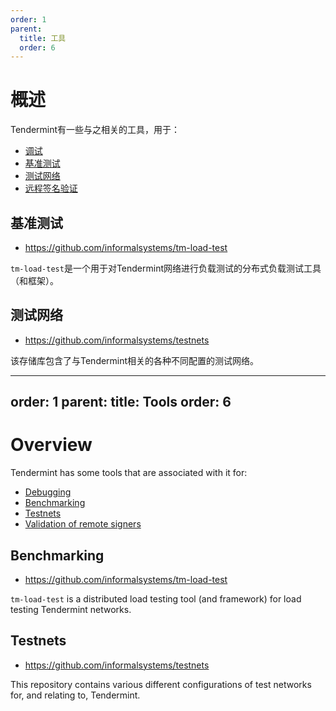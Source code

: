 ```yaml
---
order: 1
parent:
  title: 工具
  order: 6
---
```


# 概述

Tendermint有一些与之相关的工具，用于：

- [调试](./debugging.md)
- [基准测试](#benchmarking)
- [测试网络](#testnets)
- [远程签名验证](./remote-signer-validation.md)

## 基准测试

- <https://github.com/informalsystems/tm-load-test>

`tm-load-test`是一个用于对Tendermint网络进行负载测试的分布式负载测试工具（和框架）。

## 测试网络

- <https://github.com/informalsystems/testnets>

该存储库包含了与Tendermint相关的各种不同配置的测试网络。


---
order: 1
parent:
  title: Tools
  order: 6
---

# Overview

Tendermint has some tools that are associated with it for:

- [Debugging](./debugging.md)
- [Benchmarking](#benchmarking)
- [Testnets](#testnets)
- [Validation of remote signers](./remote-signer-validation.md)

## Benchmarking

- <https://github.com/informalsystems/tm-load-test>

`tm-load-test` is a distributed load testing tool (and framework) for load
testing Tendermint networks.

## Testnets

- <https://github.com/informalsystems/testnets>

This repository contains various different configurations of test networks for,
and relating to, Tendermint.
